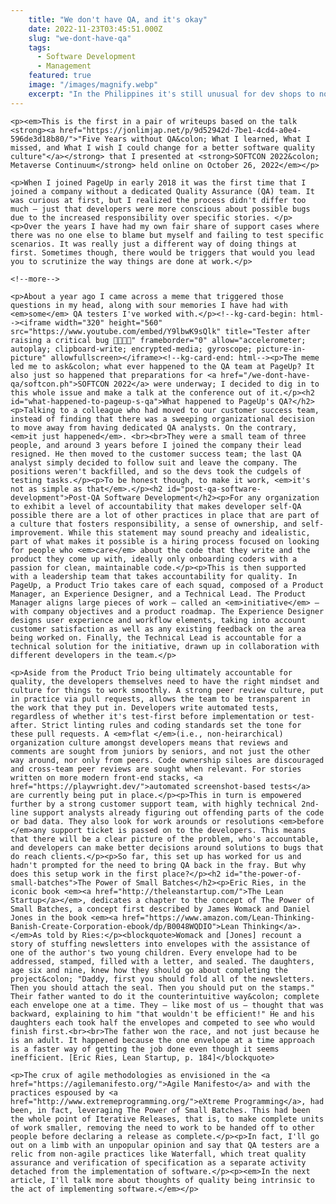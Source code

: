 ```yaml
---
    title: "We don't have QA, and it's okay"
    date: 2022-11-23T03:45:51.000Z
    slug: "we-dont-have-qa"
    tags:
      - Software Development
      - Management
    featured: true
    image: "/images/magnify.webp"
    excerpt: "In the Philippines it's still unusual for dev shops to not have dedicated QA analysts or testers, while I've been working in an organization that doesn't have dedicated QA for the past five years."
---
```

    <p><em>This is the first in a pair of writeups based on the talk <strong><a href="https://jonlimjap.net/p/9d52942d-7be1-4cd4-a0e4-596de3d18b80/">"Five Years without QA&colon; What I learned, What I missed, and What I wish I could change for a better software quality culture"</a></strong> that I presented at <strong>SOFTCON 2022&colon; Metaverse Continuum</strong> held online on October 26, 2022</em></p>
    
    <p>When I joined PageUp in early 2018 it was the first time that I joined a company without a dedicated Quality Assurance (QA) team. It was curious at first, but I realized the process didn't differ too much – just that developers were more conscious about possible bugs due to the increased responsibility over specific stories. </p> <p>Over the years I have had my own fair share of support cases where there was no one else to blame but myself and failing to test specific scenarios. It was really just a different way of doing things at first. Sometimes though, there would be triggers that would you lead you to scrutinize the way things are done at work.</p>
    
    <!--more-->

    <p>About a year ago I came across a meme that triggered those questions in my head, along with sour memories I have had with <em>some</em> QA testers I've worked with.</p><!--kg-card-begin: html--><iframe width="320" height="560" src="https://www.youtube.com/embed/Y9lbwK9sQlk" title="Tester after raising a critical bug 🤣🤣🤣🤣" frameborder="0" allow="accelerometer; autoplay; clipboard-write; encrypted-media; gyroscope; picture-in-picture" allowfullscreen></iframe><!--kg-card-end: html--><p>The meme led me to ask&colon; what ever happened to the QA team at PageUp? It also just so happened that preparations for <a href="/we-dont-have-qa/softcon.ph">SOFTCON 2022</a> were underway; I decided to dig in to this whole issue and make a talk at the conference out of it.</p><h2 id="what-happened-to-pageup-s-qa">What happened to PageUp's QA?</h2><p>Talking to a colleague who had moved to our customer success team, instead of finding that there was a sweeping organizational decision to move away from having dedicated QA analysts. On the contrary, <em>it just happened</em>. <br><br>They were a small team of three people, and around 3 years before I joined the company their lead resigned. He then moved to the customer success team; the last QA analyst simply decided to follow suit and leave the company. The positions weren't backfilled, and so the devs took the cudgels of testing tasks.</p><p>To be honest though, to make it work, <em>it's not as simple as that</em>.</p><h2 id="post-qa-software-development">Post-QA Software Development</h2><p>For any organization to exhibit a level of accountability that makes developer self-QA possible there are a lot of other practices in place that are part of a culture that fosters responsibility, a sense of ownership, and self-improvement. While this statement may sound preachy and idealistic, part of what makes it possible is a hiring process focused on looking for people who <em>care</em> about the code that they write and the product they come up with, ideally only onboarding coders with a passion for clean, maintainable code.</p><p>This is then supported with a leadership team that takes accountability for quality. In PageUp, a Product Trio takes care of each squad, composed of a Product Manager, an Experience Designer, and a Technical Lead. The Product Manager aligns large pieces of work – called an <em>initiative</em> – with company objectives and a product roadmap. The Experience Designer designs user experience and workflow elements, taking into account customer satisfaction as well as any existing feedback on the area being worked on. Finally, the Technical Lead is accountable for a technical solution for the initiative, drawn up in collaboration with different developers in the team.</p>
    
    <p>Aside from the Product Trio being ultimately accountable for quality, the developers themselves need to have the right mindset and culture for things to work smoothly. A strong peer review culture, put in practice via pull requests, allows the team to be transparent in the work that they put in. Developers write automated tests, regardless of whether it's test-first before implementation or test-after. Strict linting rules and coding standards set the tone for these pull requests. A <em>flat </em>(i.e., non-heirarchical) organization culture amongst developers means that reviews and comments are sought from juniors by seniors, and not just the other way around, nor only from peers. Code ownership siloes are discouraged and cross-team peer reviews are sought when relevant. For stories written on more modern front-end stacks, <a href="https://playwright.dev/">automated screenshot-based tests</a> are currently being put in place.</p><p>This in turn is empowered further by a strong customer support team, with highly technical 2nd-line support analysts already figuring out offending parts of the code or bad data. They also look for work arounds or resolutions <em>before </em>any support ticket is passed on to the developers. This means that there will be a clear picture of the problem, who's accountable, and developers can make better decisions around solutions to bugs that do reach clients.</p><p>So far, this set up has worked for us and hadn't prompted for the need to bring QA back in the fray. But why does this setup work in the first place?</p><h2 id="the-power-of-small-batches">The Power of Small Batches</h2><p>Eric Ries, in the iconic book <em><a href="http://theleanstartup.com/">The Lean Startup</a></em>, dedicates a chapter to the concept of The Power of Small Batches, a concept first described by James Womack and Daniel Jones in the book <em><a href="https://www.amazon.com/Lean-Thinking-Banish-Create-Corporation-ebook/dp/B0048WQDIO">Lean Thinking</a>. </em>As told by Ries:</p><blockquote>Womack and [Jones] recount a story of stuffing newsletters into envelopes with the assistance of one of the author's two young children. Every envelope had to be addressed, stamped, filled with a letter, and sealed. The daughters, age six and nine, knew how they should go about completing the project&colon; "Daddy, first you should fold all of the newsletters. Then you should attach the seal. Then you should put on the stamps." Their father wanted to do it the counterintuitive way&colon; complete each envelope one at a time. They – like most of us – thought that was backward, explaining to him "that wouldn't be efficient!" He and his daughters each took half the envelopes and competed to see who would finish first.<br><br>The father won the race, and not just because he is an adult. It happened because the one envelope at a time approach is a faster way of getting the job done even though it seems inefficient. [Eric Ries, Lean Startup, p. 184]</blockquote>
    
    <p>The crux of agile methodologies as envisioned in the <a href="https://agilemanifesto.org/">Agile Manifesto</a> and with the practices espoused by <a href="http://www.extremeprogramming.org/">eXtreme Programming</a>, had been, in fact, leveraging The Power of Small Batches. This had been the whole point of Iterative Releases, that is, to make complete units of work smaller, removing the need to work to be handed off to other people before declaring a release as complete.</p><p>In fact, I'll go out on a limb with an unpopular opinion and say that QA testers are a relic from non-agile practices like Waterfall, which treat quality assurance and verification of specification as a separate activity detached from the implementation of software.</p><p><em>In the next article, I'll talk more about thoughts of quality being intrinsic to the act of implementing software.</em></p>
